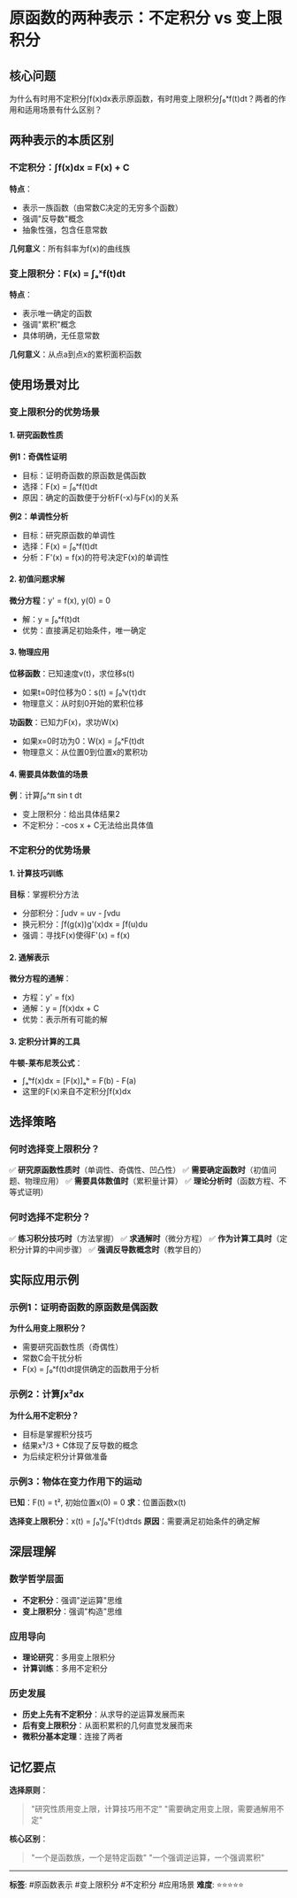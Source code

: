 # 原函数的两种表示：不定积分 vs 变上限积分

## 核心问题
为什么有时用不定积分∫f(x)dx表示原函数，有时用变上限积分∫₀ˣf(t)dt？两者的作用和适用场景有什么区别？

## 两种表示的本质区别

### 不定积分：∫f(x)dx = F(x) + C
**特点**：
- 表示一族函数（由常数C决定的无穷多个函数）
- 强调"反导数"概念
- 抽象性强，包含任意常数

**几何意义**：所有斜率为f(x)的曲线族

### 变上限积分：F(x) = ∫ₐˣf(t)dt  
**特点**：
- 表示唯一确定的函数
- 强调"累积"概念
- 具体明确，无任意常数

**几何意义**：从点a到点x的累积面积函数

## 使用场景对比

### 变上限积分的优势场景

#### 1. 研究函数性质
**例1：奇偶性证明**
- 目标：证明奇函数的原函数是偶函数
- 选择：F(x) = ∫₀ˣf(t)dt
- 原因：确定的函数便于分析F(-x)与F(x)的关系

**例2：单调性分析**  
- 目标：研究原函数的单调性
- 选择：F(x) = ∫₀ˣf(t)dt
- 分析：F'(x) = f(x)的符号决定F(x)的单调性

#### 2. 初值问题求解
**微分方程**：y' = f(x), y(0) = 0
- 解：y = ∫₀ˣf(t)dt
- 优势：直接满足初始条件，唯一确定

#### 3. 物理应用
**位移函数**：已知速度v(t)，求位移s(t)
- 如果t=0时位移为0：s(t) = ∫₀ᵗv(τ)dτ
- 物理意义：从时刻0开始的累积位移

**功函数**：已知力F(x)，求功W(x)  
- 如果x=0时功为0：W(x) = ∫₀ˣF(t)dt
- 物理意义：从位置0到位置x的累积功

#### 4. 需要具体数值的场景
**例**：计算∫₀^π sin t dt
- 变上限积分：给出具体结果2
- 不定积分：-cos x + C无法给出具体值

### 不定积分的优势场景

#### 1. 计算技巧训练
**目标**：掌握积分方法
- 分部积分：∫udv = uv - ∫vdu
- 换元积分：∫f(g(x))g'(x)dx = ∫f(u)du
- 强调：寻找F(x)使得F'(x) = f(x)

#### 2. 通解表示
**微分方程的通解**：
- 方程：y' = f(x)  
- 通解：y = ∫f(x)dx + C
- 优势：表示所有可能的解

#### 3. 定积分计算的工具
**牛顿-莱布尼茨公式**：
- ∫ₐᵇf(x)dx = [F(x)]ₐᵇ = F(b) - F(a)
- 这里的F(x)来自不定积分∫f(x)dx

## 选择策略

### 何时选择变上限积分？
✅ **研究原函数性质时**（单调性、奇偶性、凹凸性）
✅ **需要确定函数时**（初值问题、物理应用）
✅ **需要具体数值时**（累积量计算）
✅ **理论分析时**（函数方程、不等式证明）

### 何时选择不定积分？
✅ **练习积分技巧时**（方法掌握）
✅ **求通解时**（微分方程）
✅ **作为计算工具时**（定积分计算的中间步骤）
✅ **强调反导数概念时**（教学目的）

## 实际应用示例

### 示例1：证明奇函数的原函数是偶函数
**为什么用变上限积分？**
- 需要研究函数性质（奇偶性）
- 常数C会干扰分析
- F(x) = ∫₀ˣf(t)dt提供确定的函数用于分析

### 示例2：计算∫x²dx
**为什么用不定积分？**
- 目标是掌握积分技巧
- 结果x³/3 + C体现了反导数的概念
- 为后续定积分计算做准备

### 示例3：物体在变力作用下的运动
**已知**：F(t) = t², 初始位置x(0) = 0
**求**：位置函数x(t)

**选择变上限积分**：x(t) = ∫₀ᵗ∫₀ˢF(τ)dτds
**原因**：需要满足初始条件的确定解

## 深层理解

### 数学哲学层面
- **不定积分**：强调"逆运算"思维
- **变上限积分**：强调"构造"思维

### 应用导向
- **理论研究**：多用变上限积分
- **计算训练**：多用不定积分

### 历史发展
- **历史上先有不定积分**：从求导的逆运算发展而来
- **后有变上限积分**：从面积累积的几何直觉发展而来
- **微积分基本定理**：连接了两者

## 记忆要点

**选择原则**：
> "研究性质用变上限，计算技巧用不定"
> "需要确定用变上限，需要通解用不定"

**核心区别**：
> "一个是函数族，一个是特定函数"
> "一个强调逆运算，一个强调累积"

---

**标签**: #原函数表示 #变上限积分 #不定积分 #应用场景
**难度**: ⭐⭐⭐⭐⭐
